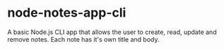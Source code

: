 # node-notes-app-cli
A basic Node.js CLI app that allows the user to create, read, update and remove notes. Each note has it's own title and body.
